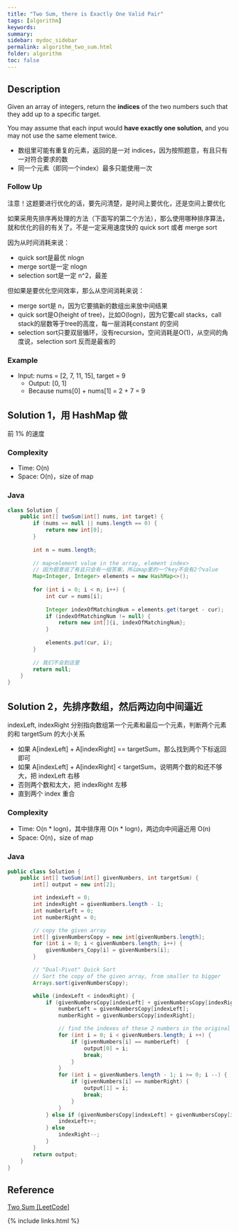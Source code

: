 ```yaml
---
title: "Two Sum, there is Exactly One Valid Pair"
tags: [algorithm]
keywords:
summary:
sidebar: mydoc_sidebar
permalink: algorithm_two_sum.html                               
folder: algorithm
toc: false
---
```


## Description
Given an array of integers, return the **indices** of the two numbers such that they add up to a specific target.

You may assume that each input would **have exactly one solution**, and you may not use the same element twice.

* 数组里可能有重复的元素，返回的是一对 indices，因为按照题意，有且只有一对符合要求的数
* 同一个元素（即同一个index）最多只能使用一次

### Follow Up
注意！这题要进行优化的话，要先问清楚，是时间上要优化，还是空间上要优化

如果采用先排序再处理的方法（下面写的第二个方法），那么使用哪种排序算法，就和优化的目的有关了。不是一定采用速度快的 quick sort 或者 merge sort

因为从时间消耗来说：
* quick sort是最优 nlogn
* merge sort是一定 nlogn
* selection sort是一定 n^2，最差

但如果是要优化空间效率，那么从空间消耗来说：
* merge sort是 n，因为它要搞新的数组出来放中间结果
* quick sort是O(height of tree)，比如O(logn)，因为它要call stacks，call stack的层数等于tree的高度，每一层消耗constant 的空间
* selection sort只要双层循环，没有recursion，空间消耗是O(1)，从空间的角度说，selection sort 反而是最省的

### Example
* Input: nums = [2, 7, 11, 15], target = 9
  * Output: [0, 1]
  * Because nums[0] + nums[1] = 2 + 7 = 9

## Solution 1，用 HashMap 做
前 1% 的速度

### Complexity
* Time: O(n)
* Space: O(n)，size of map

### Java
```java
class Solution {
    public int[] twoSum(int[] nums, int target) {
        if (nums == null || nums.length == 0) {
            return new int[0];
        }
        
        int n = nums.length;
        
        // map<element value in the array, element index>
        // 因为题意说了有且只会有一组答案，所以map里的一个key不会有2个value
        Map<Integer, Integer> elements = new HashMap<>();
        
        for (int i = 0; i < n; i++) {
            int cur = nums[i];
            
            Integer indexOfMatchingNum = elements.get(target - cur);
            if (indexOfMatchingNum != null) {
                return new int[]{i, indexOfMatchingNum};
            }
            
            elements.put(cur, i);
        }
        
        // 我们不会到这里
        return null;
    }
}
```

## Solution 2，先排序数组，然后两边向中间逼近
indexLeft, indexRight 分别指向数组第一个元素和最后一个元素，判断两个元素的和 targetSum 的大小关系
* 如果 A[indexLeft] + A[indexRight] == targetSum，那么找到两个下标返回即可
* 如果 A[indexLeft] + A[indexRight] < targetSum，说明两个数的和还不够大，把 indexLeft 右移
* 否则两个数和太大，把 indexRight 左移
* 直到两个 index 重合

### Complexity
* Time: O(n * logn)，其中排序用 O(n * logn)，两边向中间逼近用 O(n)
* Space: O(n)，size of map

### Java
```java
public class Solution {
    public int[] twoSum(int[] givenNumbers, int targetSum) {
        int[] output = new int[2];

        int indexLeft = 0;
        int indexRight = givenNumbers.length - 1;
        int numberLeft = 0;
        int numberRight = 0;

        // copy the given array
        int[] givenNumbersCopy = new int[givenNumbers.length];
        for (int i = 0; i < givenNumbers.length; i++) {
            givenNumbers_Copy[i] = givenNumbers[i];
        }

        // "Dual-Pivot" Quick Sort
        // Sort the copy of the given array, from smaller to bigger
        Arrays.sort(givenNumbersCopy);

        while (indexLeft < indexRight) {
            if (givenNumbersCopy[indexLeft] + givenNumbersCopy[indexRight] == targetSum) {
                numberLeft = givenNumbersCopy[indexLeft];
                numberRight = givenNumbersCopy[indexRight];

                // find the indexes of these 2 numbers in the original given array
                for (int i = 0; i < givenNumbers.length; i ++) {
                    if (givenNumbers[i] == numberLeft)	{
                        output[0] = i;
                        break;
                    }
                }
                for (int i = givenNumbers.length - 1; i >= 0; i --) {
                    if (givenNumbers[i] == numberRight)	{
                        output[1] = i;
                        break;
                    }
                }
            } else if (givenNumbersCopy[indexLeft] + givenNumbersCopy[indexRight] < targetSum) {
                indexLeft++;
            } else
                indexRight--;
            }
        }
        return output;
    }
}
```

## Reference
[Two Sum [LeetCode]](https://leetcode.com/problems/two-sum/description/)

{% include links.html %}
